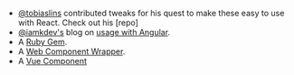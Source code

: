 <!-- base_template: frappe_io/www/charts/charts_base.html -->
- [@tobiaslins](https://github.com/tobiaslins) contributed tweaks for his quest to make these easy to use with React. Check out his [repo]
- [@iamkdev's](https://github.com/iamkdev) blog on [usage with Angular](https://medium.com/@iamkdev/Frappe-charts-with-angular-c9c5dd075d9f).
- A [Ruby Gem](https://github.com/pacuna/frappe_charts).
- A [Web Component Wrapper](https://www.webcomponents.org/element/xtal-frappe-chart).
- A [Vue Component](https://github.com/JustSteveKing/vue2-frappe)


